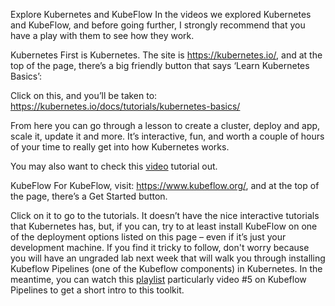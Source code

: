Explore Kubernetes and KubeFlow
In the videos we explored Kubernetes and KubeFlow, and before going further, I strongly recommend that you have a play with them to see how they work.

Kubernetes
First is Kubernetes. The site is https://kubernetes.io/, and at the top of the page, there’s a big friendly button that says ‘Learn Kubernetes Basics’:


Click on this, and you’ll be taken to: https://kubernetes.io/docs/tutorials/kubernetes-basics/

From here you can go through a lesson to create a cluster, deploy and app, scale it, update it and more. It’s interactive, fun, and worth a couple of hours of your time to really get into how Kubernetes works.

You may also want to check this [video](https://youtu.be/H06qrNmGqyE) tutorial out.

KubeFlow
For KubeFlow, visit: https://www.kubeflow.org/, and at the top of the page, there’s a Get Started button.


Click on it to go to the tutorials. It doesn’t have the nice interactive tutorials that Kubernetes has, but, if you can, try to at least install KubeFlow on one of the deployment options listed on this page – even if it’s just your development machine. If you find it tricky to follow, don't worry because you will have an ungraded lab next week that will walk you through installing Kubeflow Pipelines (one of the Kubeflow components) in Kubernetes. In the meantime, you can watch this [playlist](https://www.youtube.com/watch?v=dC659IsHNyg&list=PLIivdWyY5sqLS4lN75RPDEyBgTro_YX7x&index=3&ab_channel=GoogleCloudTech) particularly video #5 on Kubeflow Pipelines to get a short intro to this toolkit.